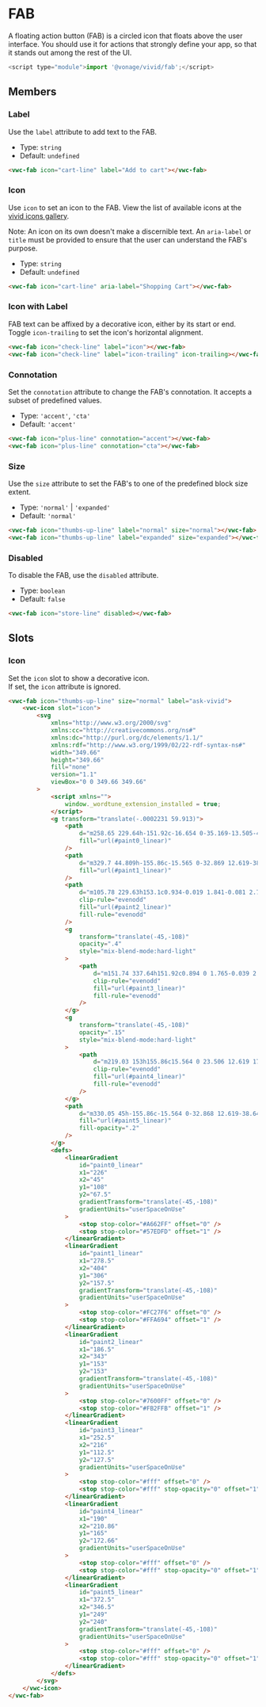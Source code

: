 # FAB

A floating action button (FAB) is a circled icon that floats above the user interface. You should use it for actions that strongly define your app, so that it stands out among the rest of the UI.

```js
<script type="module">import '@vonage/vivid/fab';</script>
```

## Members

### Label

Use the `label` attribute to add text to the FAB.

- Type: `string`
- Default: `undefined`

```html preview
<vwc-fab icon="cart-line" label="Add to cart"></vwc-fab>
```

### Icon

Use `icon` to set an icon to the FAB.
View the list of available icons at the [vivid icons gallery](/icons/icons-gallery/).

Note: An icon on its own doesn't make a discernible text. An `aria-label` or `title` must be provided to ensure that the user can understand the FAB's purpose.

- Type: `string`
- Default: `undefined`

```html preview
<vwc-fab icon="cart-line" aria-label="Shopping Cart"></vwc-fab>
```

### Icon with Label

FAB text can be affixed by a decorative icon, either by its start or end.
Toggle `icon-trailing` to set the icon's horizontal alignment.

```html preview
<vwc-fab icon="check-line" label="icon"></vwc-fab>
<vwc-fab icon="check-line" label="icon-trailing" icon-trailing></vwc-fab>
```

### Connotation

Set the `connotation` attribute to change the FAB's connotation.
It accepts a subset of predefined values.

- Type: `'accent'`, `'cta'`
- Default: `'accent'`

```html preview
<vwc-fab icon="plus-line" connotation="accent"></vwc-fab>
<vwc-fab icon="plus-line" connotation="cta"></vwc-fab>
```

### Size

Use the `size` attribute to set the FAB's to one of the predefined block size extent.

- Type: `'normal'` | `'expanded'`
- Default: `'normal'`

```html preview
<vwc-fab icon="thumbs-up-line" label="normal" size="normal"></vwc-fab>
<vwc-fab icon="thumbs-up-line" label="expanded" size="expanded"></vwc-fab>
```

### Disabled

To disable the FAB, use the `disabled` attribute.

- Type: `boolean`
- Default: `false`

```html preview
<vwc-fab icon="store-line" disabled></vwc-fab>
```

## Slots

### Icon

Set the `icon` slot to show a decorative icon.  
If set, the `icon` attribute is ignored.

```html preview
<vwc-fab icon="thumbs-up-line" size="normal" label="ask-vivid">
	<vwc-icon slot="icon">
		<svg
			xmlns="http://www.w3.org/2000/svg"
			xmlns:cc="http://creativecommons.org/ns#"
			xmlns:dc="http://purl.org/dc/elements/1.1/"
			xmlns:rdf="http://www.w3.org/1999/02/22-rdf-syntax-ns#"
			width="349.66"
			height="349.66"
			fill="none"
			version="1.1"
			viewBox="0 0 349.66 349.66"
		>
			<script xmlns="">
				window._wordtune_extension_installed = true;
			</script>
			<g transform="translate(-.0002231 59.913)">
				<path
					d="m258.65 229.64h-151.92c-16.654 0-35.169-13.505-41.345-30.159l-63.374-169.32c-6.1759-16.654 2.3136-30.159 18.974-30.159h151.91c16.653 0 35.168 13.505 41.344 30.159l63.374 169.32c6.183 16.654-2.307 30.159-18.967 30.159z"
					fill="url(#paint0_linear)"
				/>
				<path
					d="m329.7 44.809h-155.86c-15.565 0-32.869 12.619-38.643 28.183l-47.654 128.46c-5.775 15.564 2.16 28.183 17.731 28.183h155.86c15.564 0 32.868-12.619 38.642-28.183l47.655-128.46c5.774-15.564-2.167-28.183-17.731-28.183z"
					fill="url(#paint1_linear)"
				/>
				<path
					d="m105.78 229.63h153.1c0.934-0.019 1.841-0.081 2.72-0.185 0.054 5e-3 0.109 8e-3 0.166 8e-3 8.922 0 18.311-4.78 22.625-8.285 6.276-5.099 9.997-8.74 14.022-16.253-7.212 12.612-14.68 11.974-20.076-2.868-0.236-0.648-0.497-1.188-0.778-1.626-0.107-0.314-0.219-0.628-0.336-0.944l-56.119-151.28c-0.425-1.146-0.908-2.277-1.446-3.39h-45.819c-15.564 0-32.868 12.619-38.643 28.183l-47.654 128.46c-0.229 0.615-0.435 1.225-0.621 1.831-5.443 13.513-11.951 13.677-19.11 1.287 4.155 7.676 7.997 11.395 14.475 16.605 4.454 3.581 14.147 8.465 23.359 8.465 0.046 0 0.092-2e-3 0.136-5e-3z"
					clip-rule="evenodd"
					fill="url(#paint2_linear)"
					fill-rule="evenodd"
				/>
				<g
					transform="translate(-45,-108)"
					opacity=".4"
					style="mix-blend-mode:hard-light"
				>
					<path
						d="m151.74 337.64h151.92c0.894 0 1.765-0.039 2.611-0.115 0.113 0.028 0.235 0.042 0.365 0.042 8.923 0 18.311-4.78 22.626-8.286 6.275-5.099 9.996-8.739 14.021-16.252-6.853 11.984-13.937 12.005-19.256-0.76-0.33-1.559-0.795-3.159-1.399-4.788l-63.375-169.32c-6.176-16.654-24.691-30.159-41.344-30.159h-151.91c-16.66 0-25.15 13.505-18.974 30.159l63.374 169.32c6.176 16.654 24.691 30.159 41.345 30.159z"
						clip-rule="evenodd"
						fill="url(#paint3_linear)"
						fill-rule="evenodd"
					/>
				</g>
				<g
					transform="translate(-45,-108)"
					opacity=".15"
					style="mix-blend-mode:hard-light"
				>
					<path
						d="m219.03 153h155.86c15.564 0 23.506 12.619 17.731 28.183l-47.654 128.46c-5.775 15.564-23.079 28.183-38.643 28.183h-155.36c-0.044 4e-3 -0.09 6e-3 -0.136 6e-3 -0.182 0-0.364-2e-3 -0.547-6e-3 -2.08-0.013-4.022-0.252-5.812-0.693-7.032-1.478-13.569-5.008-16.999-7.767-6.479-5.209-10.321-8.929-14.476-16.605 7.159 12.39 13.667 12.226 19.11-1.287 0.186-0.605 0.393-1.216 0.621-1.831l47.654-128.46c5.775-15.564 23.079-28.183 38.643-28.183z"
						clip-rule="evenodd"
						fill="url(#paint4_linear)"
						fill-rule="evenodd"
					/>
				</g>
				<path
					d="m330.05 45h-155.86c-15.564 0-32.868 12.619-38.642 28.183l-47.655 128.46c-5.774 15.564 2.161 28.183 17.731 28.183h155.86c15.564 0 32.868-12.619 38.642-28.183l47.655-128.46c5.774-15.564-2.167-28.183-17.731-28.183z"
					fill="url(#paint5_linear)"
					fill-opacity=".2"
				/>
			</g>
			<defs>
				<linearGradient
					id="paint0_linear"
					x1="226"
					x2="45"
					y1="108"
					y2="67.5"
					gradientTransform="translate(-45,-108)"
					gradientUnits="userSpaceOnUse"
				>
					<stop stop-color="#A662FF" offset="0" />
					<stop stop-color="#57EDFD" offset="1" />
				</linearGradient>
				<linearGradient
					id="paint1_linear"
					x1="278.5"
					x2="404"
					y1="306"
					y2="157.5"
					gradientTransform="translate(-45,-108)"
					gradientUnits="userSpaceOnUse"
				>
					<stop stop-color="#FC27F6" offset="0" />
					<stop stop-color="#FFA694" offset="1" />
				</linearGradient>
				<linearGradient
					id="paint2_linear"
					x1="186.5"
					x2="343"
					y1="153"
					y2="153"
					gradientTransform="translate(-45,-108)"
					gradientUnits="userSpaceOnUse"
				>
					<stop stop-color="#7600FF" offset="0" />
					<stop stop-color="#FB2FFB" offset="1" />
				</linearGradient>
				<linearGradient
					id="paint3_linear"
					x1="252.5"
					x2="216"
					y1="112.5"
					y2="127.5"
					gradientUnits="userSpaceOnUse"
				>
					<stop stop-color="#fff" offset="0" />
					<stop stop-color="#fff" stop-opacity="0" offset="1" />
				</linearGradient>
				<linearGradient
					id="paint4_linear"
					x1="190"
					x2="210.86"
					y1="165"
					y2="172.66"
					gradientUnits="userSpaceOnUse"
				>
					<stop stop-color="#fff" offset="0" />
					<stop stop-color="#fff" stop-opacity="0" offset="1" />
				</linearGradient>
				<linearGradient
					id="paint5_linear"
					x1="372.5"
					x2="346.5"
					y1="249"
					y2="240"
					gradientTransform="translate(-45,-108)"
					gradientUnits="userSpaceOnUse"
				>
					<stop stop-color="#fff" offset="0" />
					<stop stop-color="#fff" stop-opacity="0" offset="1" />
				</linearGradient>
			</defs>
		</svg>
	</vwc-icon>
</vwc-fab>
```
